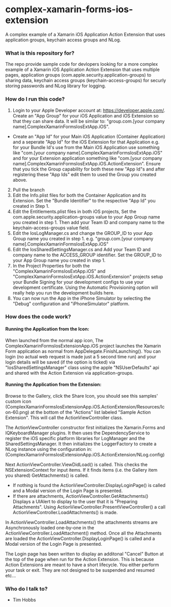 # complex-xamarin-forms-ios-extension
A complex example of a Xamarin iOS Application Action Extension that uses application groups, keychain access groups and NLog.

### What is this repository for? ###
The repo provide sample code for devlopers looking for a more complex example of a Xamarin iOS Application Action Extension that uses multiple pages, application groups (com.apple.security.application-groups) to sharing data, keychain access groups (keychain-access-groups) for securly storing passwords and NLog library for logging.

### How do I run this code? ###
1. Login to your Apple Developer account at: https://developer.apple.com/. 
Create an "App Group" for your iOS Application and iOS Extension so that they can share data. It will be similar to: "group.com.[your company name].ComplexXamarinFormsIosExtApp.iOS".
- Create an "App Id" for your Main iOS Application (Container Application) and a seperate "App Id" for the iOS Extension for that Application e.g. for your Bundle Id's use from the Main iOS Application use something like "com.[your company name].ComplexXamarinFormsIosExtApp.iOS" and for your Extension application something like "com.[your company name].ComplexXamarinFormsIosExtApp.iOS.ActionExtension". 
Ensure that you tick the Group capability for both these new "App Id"s and after registering these "App Ids" edit them to used the Group you created above.
2. Pull the branch
3. Edit the Info.plist files for both the Container Application and its Extension. Set the "Bundle Identifier" to the respective "App Id" you created in Step 1.
4. Edit the Entitlements.plist files in both iOS projects, Set the com.apple.security.application-groups value to your App Group name you created in step 1. Then add your Team ID and company name to the keychain-access-groups value field.
5. Edit the IosLogManager.cs and change the GROUP_ID to your App Group name you created in step 1. e.g. "group.com.[your company name].ComplexXamarinFormsIosExtApp.iOS"
6. Edit the IosSharedSettingsManager.cs and Add your Team ID and company name to the ACCESS_GROUP identifier. Set the GROUP_ID to your App Group name you created in step 1.
7. In the Project Properties for both the "ComplexXamarinFormsIosExtApp.iOS" and "ComplexXamarinFormsIosExtApp.iOS.ActionExtension" projects setup your Bundle Signing for your development configs to use your development certificate. Using the Automatic Provisioning option will really help you run the development builds here.
8. You can now run the App in the iPhone Simulator by selecting the "Debug" configuration and "iPhoneSimulator" platform.

### How does the code work? ###

#### Running the Application from the Icon: ####
When launched from the normal app icon, The ComplexXamarinFormsIosExtensionApp.iOS project launches the Xamarin Form application as normal from AppDelegate.FinishLaunching(). You can login (no actual web request is made just a 5 second time run) and your login details will be saved (if the option is ticked) via "IosSharedSettingsManager" class using the apple "NSUserDefaults" api and shared with the Action Extension via application-groups.

#### Running the Application from the Extension: ####
Browse to the Gallery, click the Share Icon, you should see this samples' custom icon (ComplexXamarinFormsIosExtensionApp.iOS.ActionExtension/Resources/Icon-60.png) at the bottom of the "Actions" list labeled "Sample Action Extension". This will call the ActionViewController class.

The ActionViewController constructor first initializes the Xamarin.Forms and IQKeyboardManager plugins. It then uses the DependencyService to register the iOS specific platform libraries for LogManager and the SharedSettingsManager. It then initializes the LoggerFactory to create a NLog instance using the configuration in: (ComplexXamarinFormsIosExtensionApp.iOS.ActionExtension/NLog.config)

Next ActionViewController.ViewDidLoad() is called. This checks the NSExtensionContext for input items. If it finds items (i.e. the Gallery item you shared) GetAttachments() is called.
- If nothing is found the ActionViewController.DisplayLoginPage() is called and a Modal version of the Login Page is presented. 
- If there are attachments, ActionViewController.GetAttachments() Displays a UIAlert to display to the user that it is "Preparing Attachments". Using ActionViewController.PresentViewController() a call ActionViewController.LoadAttachments() is made.

In ActionViewController.LoadAttachments() the attachments streams are Asynchronously loaded one-by-one in the ActionViewController.LoadAttachment() method. Once all the Attachments are loaded the ActionViewController.DisplayLoginPage() is called and a Modal version of the Login Page is presented.

The Login page has been written to display an additonal "Cancel" Button at the top of the page when run for the Action Extension. This is because Action Extensions are meant to have a short lifecycle. You either perform your task or exit. They are not designed to be suspended and resumed etc...

### Who do I talk to? ###

* Tim Hobbs
